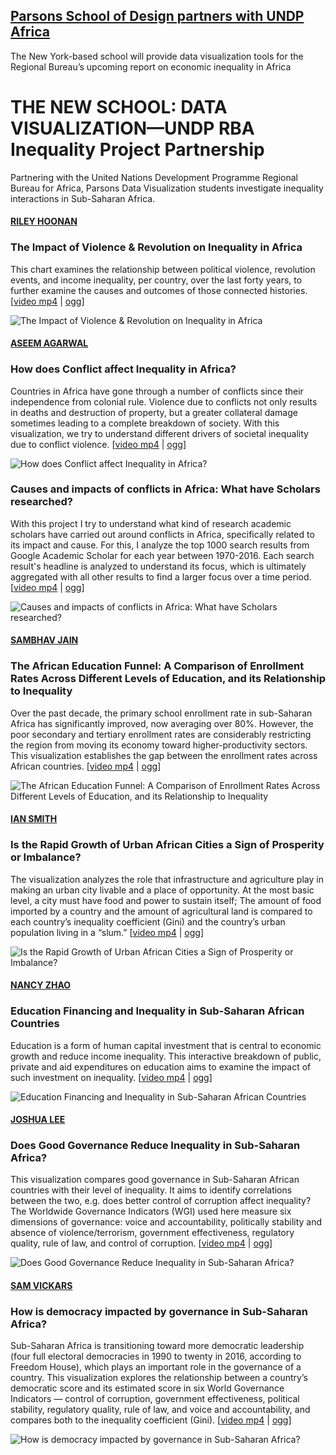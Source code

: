 ## [Parsons School of Design partners with UNDP Africa](http://www.africa.undp.org/content/rba/en/home/presscenter/articles/2016/11/21/parsons-school-of-design-partners-with-undp-africa-/)

The New York-based school will provide data visualization tools for the Regional Bureau’s upcoming report on economic inequality in Africa


# THE NEW SCHOOL: DATA VISUALIZATION—UNDP RBA Inequality Project Partnership

Partnering with the United Nations Development Programme Regional Bureau for Africa, Parsons Data Visualization students investigate inequality interactions in Sub-Saharan Africa.


#### [RILEY HOONAN](https://github.com/rhoon/major-studio-1/blob/master/README.md)

### The Impact of Violence & Revolution on Inequality in Africa

This chart examines the relationship between political violence, revolution events, and income inequality, per country, over the last forty years, to further examine the causes and outcomes of those connected histories. [[video mp4](media/video/riley-hoonan-major-studio-1.mp4) | [ogg](media/video/riley-hoonan-major-studio-1.ogv)]

![The Impact of Violence & Revolution on Inequality in Africa](media/gif/riley-hoonan-major-studio-1.gif)


#### [ASEEM AGARWAL](https://github.com/agaase/major-studio-1/tree/master/undp)

### How does Conflict affect Inequality in Africa?

Countries in Africa have gone through a number of conflicts since their independence from colonial rule. Violence due to conflicts not only results in deaths and destruction of property, but a greater collateral damage sometimes leading to a complete breakdown of society. With this visualization, we try to understand different drivers of societal inequality due to conflict violence. [[video mp4](media/video/aseem-agarwal-major-studio-1-quantitative.mp4) | [ogg](media/video/aseem-agarwal-major-studio-1-quantitative.ogv)]

![How does Conflict affect Inequality in Africa?](media/gif/aseem-agarwal-major-studio-1-quantitative.gif)

### Causes and impacts of conflicts in Africa: What have Scholars researched?

With this project I try to understand what kind of research academic scholars have carried out around conflicts in Africa, specifically related to its impact and cause. For this, I analyze the top 1000 search results from Google Academic Scholar for each year between 1970-2016. Each search result's headline is analyzed to understand its focus, which is ultimately aggregated with all other results to find a larger focus over a time period. [[video mp4](media/video/aseem-agarwal-major-studio-1-qualitative.mp4) | [ogg](media/video/aseem-agarwal-major-studio-1-qualitative.ogv)]


![Causes and impacts of conflicts in Africa: What have Scholars researched?](media/gif/aseem-agarwal-major-studio-1-qualitative.gif)


#### [SAMBHAV JAIN](https://github.com/jainsambhav91/major-studio-1/blob/master/README.md)

### The African Education Funnel: A Comparison of Enrollment Rates Across Different Levels of Education, and its Relationship to Inequality

Over the past decade, the primary school enrollment rate in sub-Saharan Africa has significantly improved, now averaging over 80%. However, the poor secondary and tertiary enrollment rates are considerably restricting the region from moving its economy toward higher-productivity sectors. This visualization establishes the gap between the enrollment rates across African countries. [[video mp4](media/video/sambhav-jain-major-studio-1.mp4) | [ogg](media/video/sambhav-jain-major-studio-1.ogv)]

![The African Education Funnel: A Comparison of Enrollment Rates Across Different Levels of Education, and its Relationship to Inequality](media/gif/sambhav-jain-major-studio-1.gif)


#### [IAN SMITH](https://github.com/Ianssmith/major-studio-1/blob/master/README.md)

### Is the Rapid Growth of Urban African Cities a Sign of Prosperity or Imbalance?

The visualization analyzes the role that infrastructure and agriculture play in making an urban city livable and a place of opportunity. At the most basic level, a city must have food and power to sustain itself; The amount of food imported by a country and the amount of agricultural land is compared to each country’s inequality coefficient (Gini) and the country’s urban population living in a “slum.” [[video mp4](media/video/ian-smith-major-studio-1.mp4) | [ogg](media/video/ian-smith-major-studio-1.ogv)]

![Is the Rapid Growth of Urban African Cities a Sign of Prosperity or Imbalance?](media/gif/ian-smith-major-studio-1.gif)


#### [NANCY ZHAO](https://github.com/nancyzhao888/major-studio-1/blob/master/README.md)

### Education Financing and Inequality in Sub-Saharan African Countries

Education is a form of human capital investment that is central to economic growth and reduce income inequality. This interactive breakdown of public, private and aid expenditures on education aims to examine the impact of such investment on inequality. [[video mp4](media/video/nan-zhao-major-studio-1.mp4) | [ogg](media/video/nan-zhao-major-studio-1.ogv)]

![Education Financing and Inequality in Sub-Saharan African Countries](media/gif/nan-zhao-major-studio-1.gif)


#### [JOSHUA LEE](https://github.com/neuralism/major-studio-1/blob/master/README.md)

### Does Good Governance Reduce Inequality in Sub-Saharan Africa?

This visualization compares good governance in Sub-Saharan African countries with their level of inequality. It aims to identify correlations between the two, e.g. does better control of corruption affect inequality? The Worldwide Governance Indicators (WGI) used here measure six dimensions of governance: voice and accountability, politically stability and absence of violence/terrorism, government effectiveness, regulatory quality, rule of law, and control of corruption. [[video mp4](media/video/joshua-lee-major-studio-1.mp4) | [ogg](media/video/joshua-lee-major-studio-1.ogv)]

![Does Good Governance Reduce Inequality in Sub-Saharan Africa?](media/gif/joshua-lee-major-studio-1.gif)


#### [SAM VICKARS](https://github.com/svickars/major-studio-1/blob/master/README.md)

### How is democracy impacted by governance in Sub-Saharan Africa?

Sub-Saharan Africa is transitioning toward more democratic leadership (four full electoral democracies in 1990 to twenty in 2016, according to Freedom House), which plays an important role in the governance of a country. This visualization explores the relationship between a country’s democratic score and its estimated score in six World Governance Indicators — control of corruption, government effectiveness, political stability, regulatory quality, rule of law, and voice and accountability, and compares both to the inequality coefficient (Gini). [[video mp4](media/video/sam-vickars-major-studio-1.mp4) | [ogg](media/video/sam-vickars-major-studio-1.ogv)]

![How is democracy impacted by governance in Sub-Saharan Africa?](media/gif/sam-vickars-major-studio-1.gif)
